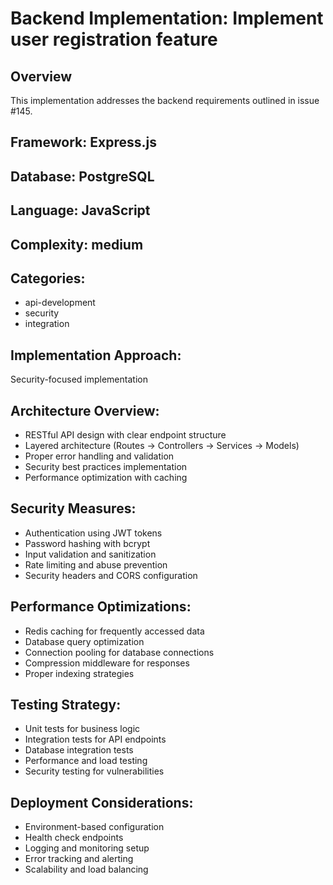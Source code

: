 
# Backend Implementation: Implement user registration feature

## Overview
This implementation addresses the backend requirements outlined in issue #145.

## Framework: Express.js
## Database: PostgreSQL
## Language: JavaScript
## Complexity: medium

## Categories:
- api-development
- security
- integration

## Implementation Approach:
Security-focused implementation

## Architecture Overview:
- RESTful API design with clear endpoint structure
- Layered architecture (Routes → Controllers → Services → Models)
- Proper error handling and validation
- Security best practices implementation
- Performance optimization with caching

## Security Measures:
- Authentication using JWT tokens
- Password hashing with bcrypt
- Input validation and sanitization
- Rate limiting and abuse prevention
- Security headers and CORS configuration

## Performance Optimizations:
- Redis caching for frequently accessed data
- Database query optimization
- Connection pooling for database connections
- Compression middleware for responses
- Proper indexing strategies

## Testing Strategy:
- Unit tests for business logic
- Integration tests for API endpoints
- Database integration tests
- Performance and load testing
- Security testing for vulnerabilities

## Deployment Considerations:
- Environment-based configuration
- Health check endpoints
- Logging and monitoring setup
- Error tracking and alerting
- Scalability and load balancing
